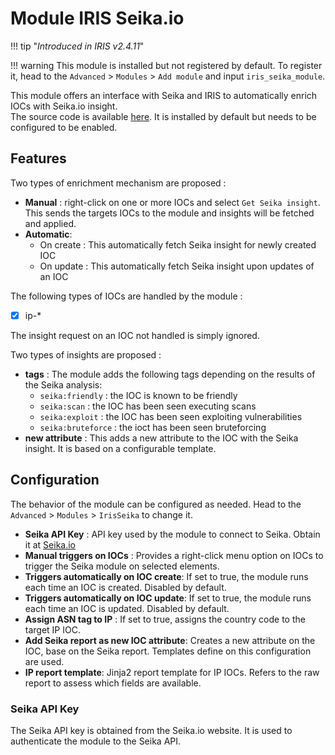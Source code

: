 # Module IRIS Seika.io 

!!! tip "*Introduced in IRIS v2.4.11*"

!!! warning
    This module is installed but not registered by default. To register it, head to the `Advanced` > `Modules` > `Add module` and input `iris_seika_module`.  

    
This module offers an interface with Seika and IRIS to automatically enrich IOCs with Seika.io insight.   
The source code is available [here](https://github.com/dfir-iris/iris-seika-module). It is installed by default but needs to be configured to be enabled.  

## Features
Two types of enrichment mechanism are proposed : 

- **Manual** : right-click on one or more IOCs and select ``Get Seika insight``. This sends the targets IOCs to the module and insights will be fetched and applied. 
- **Automatic**:
    - On create : This automatically fetch Seika insight for newly created IOC 
    - On update : This automatically  fetch Seika insight upon updates of an IOC 

The following types of IOCs are handled by the module : 

- [x] ip-\*


The insight request on an IOC not handled is simply ignored.  

Two types of insights are proposed : 

- **tags** : The module adds the following tags depending on the results of the Seika analysis:
    - ``seika:friendly`` : the IOC is known to be friendly
    - ``seika:scan`` : the IOC has been seen executing scans
    - ``seika:exploit`` : the IOC has been seen exploiting vulnerabilities
    - ``seika:bruteforce`` : the ioct has been seen bruteforcing
- **new attribute** : This adds a new attribute to the IOC with the Seika insight. It is based on a configurable template.   


## Configuration 
The behavior of the module can be configured as needed. Head to the `Advanced` > `Modules` > `IrisSeika` to change it.   

- **Seika API Key** : API key used by the module to connect to Seika. Obtain it at [Seika.io](https://seika.io) 
- **Manual triggers on IOCs** : Provides a right-click menu option on IOCs to trigger the Seika module on selected elements. 
- **Triggers automatically on IOC create**: If set to true, the module runs each time an IOC is created. Disabled by default. 
- **Triggers automatically on IOC update**: If set to true, the module runs each time an IOC is updated. Disabled by default. 
- **Assign ASN tag to IP** : If set to true, assigns the country code to the target IP IOC.
- **Add Seika report as new IOC attribute**: Creates a new attribute on the IOC, base on the Seika report. Templates define on this configuration are used. 
- **IP report template**: Jinja2 report template for IP IOCs. Refers to the raw report to assess which fields are available. 

### Seika API Key

The Seika API key is obtained from the Seika.io website. It is used to authenticate the module to the Seika API.
